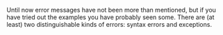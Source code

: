 Until now error messages have not been more than mentioned, but if you have tried out the examples you have probably seen some. There are (at least) two distinguishable kinds of errors: syntax errors and exceptions.
